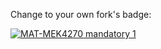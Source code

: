 Change to your own fork's badge:

[![MAT-MEK4270 mandatory 1](https://github.com/hishemok/mandatory1/actions/workflows/main.yml/badge.svg)](https://github.com/hishemok/mandatory1/actions/workflows/main.yml)
